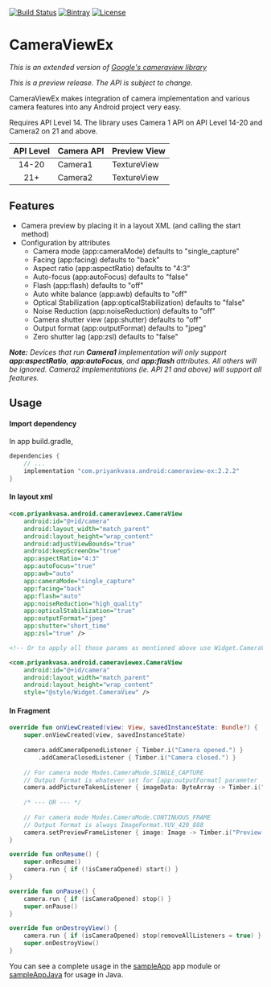
[![Build Status](https://travis-ci.org/pvasa/cameraview-ex.svg?branch=master)](https://travis-ci.org/pvasa/cameraview-ex)
[![Bintray](https://img.shields.io/bintray/v/ryan652/android/cameraview-ex.svg)](https://bintray.com/ryan652/android/cameraview-ex/_latestVersion)
[![License](https://img.shields.io/github/license/pvasa/cameraview-ex.svg)](LICENSE)

# CameraViewEx

_This is an extended version of [Google's cameraview library](https://github.com/google/cameraview)_

*This is a preview release. The API is subject to change.*

CameraViewEx makes integration of camera implementation and various camera features into any Android project very easy.

Requires API Level 14. The library uses Camera 1 API on API Level 14-20 and Camera2 on 21 and above.

| API Level | Camera API | Preview View |
|:---------:|------------|--------------|
| 14-20     | Camera1    | TextureView  |
| 21+       | Camera2    | TextureView  |

## Features

- Camera preview by placing it in a layout XML (and calling the start method)
- Configuration by attributes
  - Camera mode (app:cameraMode) defaults to "single_capture"
  - Facing (app:facing) defaults to "back"
  - Aspect ratio (app:aspectRatio) defaults to "4:3"
  - Auto-focus (app:autoFocus) defaults to "false"
  - Flash (app:flash) defaults to "off"
  - Auto white balance (app:awb) defaults to "off"
  - Optical Stabilization (app:opticalStabilization) defaults to "false"
  - Noise Reduction (app:noiseReduction) defaults to "off"
  - Camera shutter view (app:shutter) defaults to "off"
  - Output format (app:outputFormat) defaults to "jpeg"
  - Zero shutter lag (app:zsl) defaults to "false"

_**Note:** Devices that run **Camera1** implementation will only support **app:aspectRatio**, **app:autoFocus**, and **app:flash** attributes. All others will be ignored. Camera2 implementations (ie. API 21 and above) will support all features._

## Usage

#### Import dependency
In app build.gradle,
```gradle
dependencies {
    // ...
    implementation "com.priyankvasa.android:cameraview-ex:2.2.2"
}
```

#### In layout xml
```xml
<com.priyankvasa.android.cameraviewex.CameraView
    android:id="@+id/camera"
    android:layout_width="match_parent"
    android:layout_height="wrap_content"
    android:adjustViewBounds="true"
    android:keepScreenOn="true"
    app:aspectRatio="4:3"
    app:autoFocus="true"
    app:awb="auto"
    app:cameraMode="single_capture"
    app:facing="back"
    app:flash="auto"
    app:noiseReduction="high_quality"
    app:opticalStabilization="true"
    app:outputFormat="jpeg"
    app:shutter="short_time"
    app:zsl="true" />

<!-- Or to apply all those params as mentioned above use Widget.CameraView style -->

<com.priyankvasa.android.cameraviewex.CameraView
    android:id="@+id/camera"
    android:layout_width="match_parent"
    android:layout_height="wrap_content"
    style="@style/Widget.CameraView" />
```

#### In Fragment
```kotlin
override fun onViewCreated(view: View, savedInstanceState: Bundle?) {
    super.onViewCreated(view, savedInstanceState)
    
    camera.addCameraOpenedListener { Timber.i("Camera opened.") }
        .addCameraClosedListener { Timber.i("Camera closed.") }
        
    // For camera mode Modes.CameraMode.SINGLE_CAPTURE
    // Output format is whatever set for [app:outputFormat] parameter
    camera.addPictureTakenListener { imageData: ByteArray -> Timber.i("Picture taken.") }
    
    /* --- OR --- */
    
    // For camera mode Modes.CameraMode.CONTINUOUS_FRAME
    // Output format is always ImageFormat.YUV_420_888
    camera.setPreviewFrameListener { image: Image -> Timber.i("Preview frame available.") }
}

override fun onResume() {
    super.onResume()
    camera.run { if (!isCameraOpened) start() }
}

override fun onPause() {
    camera.run { if (isCameraOpened) stop() }
    super.onPause()
}

override fun onDestroyView() {
    camera.run { if (isCameraOpened) stop(removeAllListeners = true) }
    super.onDestroyView()
}
```

You can see a complete usage in the [sampleApp](https://github.com/pvasa/cameraview-ex/tree/development/sampleApp) app module or [sampleAppJava](https://github.com/pvasa/cameraview-ex/tree/development/sampleAppJava) for usage in Java.